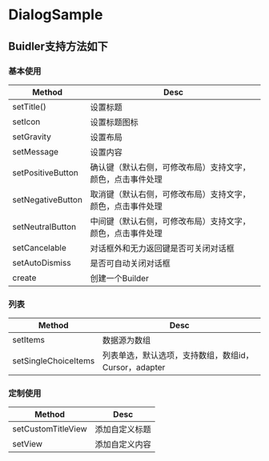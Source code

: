 # DialogSample

## Buidler支持方法如下
### 基本使用
|Method|Desc|
|--|--|
|setTitle()|设置标题|
|setIcon|设置标题图标
|setGravity|设置布局|
|setMessage|设置内容|
|setPositiveButton| 确认键（默认右侧，可修改布局）支持文字，颜色，点击事件处理|
|setNegativeButton|取消键（默认右侧，可修改布局）支持文字，颜色，点击事件处理|
|setNeutralButton|中间键（默认右侧，可修改布局）支持文字，颜色，点击事件处理|
|setCancelable|对话框外和无力返回键是否可关闭对话框
|setAutoDismiss|是否可自动关闭对话框
|create|创建一个Builder|


### 列表
|Method|Desc|
|--|--|
|setItems|数据源为数组
|setSingleChoiceItems|列表单选，默认选项，支持数组，数组id，Cursor，adapter|

### 定制使用
|Method|Desc|
|--|--|
|setCustomTitleView|添加自定义标题
|setView|添加自定义内容
